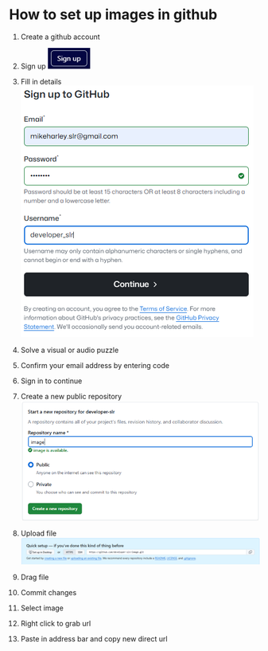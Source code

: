 # How to set up images in github

1. Create a github account
2. Sign up
  ![Sign Up Button](SignUp.png)

 
5. Fill in details
    ![Sign In Details](SignIn.png)
   
7. Solve a visual or audio puzzle
8. Confirm your email address by entering code
9. Sign in to continue
10. Create a new public repository
    ![Create a public repository](CreatePublicRepos.png)
12. Upload file
    ![Upload the files](UploadFiles.png)
14. Drag file
15. Commit changes
16. Select image
17. Right click to grab url
18. Paste in address bar and copy new direct url
